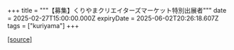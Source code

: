 +++
title = """【募集】くりやまクリエイターズマーケット特別出展者"""
date = 2025-02-27T15:00:00.000Z
expiryDate = 2025-06-02T20:26:18.607Z
tags = ["kuriyama"]
+++


[[source]](https://www.town.kuriyama.hokkaido.jp/soshiki/46/18348.html)
